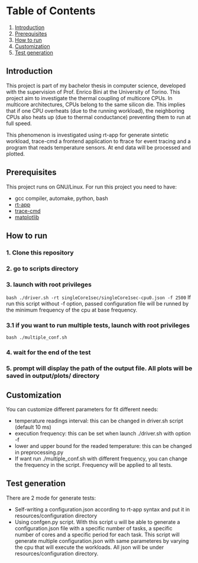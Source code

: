 # Table of Contents
1. [Introduction](#introduction)
2. [Prerequisites](#prerequisites)
3. [How to run](#how-to-run)
4. [Customization](#customization)
5. [Test generation](#test-generation)

## Introduction
This project is part of my bachelor thesis in computer science, developed with the supervision of Prof. Enrico Bini at the University of Torino.
This project aim to investigate the thermal coupling of multicore CPUs. In multicore architectures, CPUs belong to the same silicon die. This implies that if one CPU overheats (due to the running workload), the neighboring CPUs also heats up (due to thermal conductance) preventing them to run at full speed.

This phenomenon is investigated using rt-app for generate sintetic workload, trace-cmd a frontend application to ftrace for event tracing and a program that reads temperature sensors.
At end data will be processed and plotted.

## Prerequisites
This project runs on GNU/Linux.
For run this project you need to have:
- gcc compiler, automake, python, bash
- [rt-app](https://github.com/scheduler-tools/rt-app)
- [trace-cmd](https://www.trace-cmd.org/)
- [matplotlib](https://matplotlib.org/)

## How to run

### 1. Clone this repository
### 2. go to scripts directory
### 3. launch with root privileges
```bash ./driver.sh -rt singleCore1sec/singleCore1sec-cpu0.json -f 2500```
If run this script without -f option, passed configuration file will be runned by the minimum frequency of the cpu at base frequency.
### 3.1 if you want to run multiple tests, launch with root privileges
```bash ./multiple_conf.sh```
### 4. wait for the end of the test
### 5. prompt will display the path of the output file. All plots will be saved in output/plots/ directory

## Customization
You can customize different parameters for fit different needs:
- temperature readings interval: this can be changed in driver.sh script (default 10 ms)
- execution frequency: this can be set when launch ./driver.sh with option -f
- lower and upper bound for the readed temperature: this can be changed in preprocessing.py
- If want run ./multiple_conf.sh with different frequency, you can change the frequency in the script. Frequency will be applied to all tests.

## Test generation
There are 2 mode for generate tests:
- Self-writing a configuration.json according to rt-app syntax and put it in resources/configuration directory
- Using confgen.py script. With this script u will be able to generate a configuration.json file with a specific number of tasks, a specific number of cores and a specific period for each task. This script will generate multiple configuration.json with same parameteres by varying the cpu that will execute the workloads. All json will be under resources/configuration directory.

